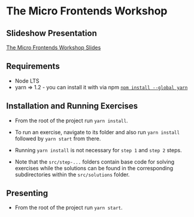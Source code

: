 # The Micro Frontends Workshop

## Slideshow Presentation

[The Micro Frontends Workshop Slides](https://nearform.github.io/the-micro-frontends-workshop)

## Requirements

- Node LTS
- yarn => 1.2 - you can install it with via npm [`npm install --global yarn`](https://classic.yarnpkg.com/lang/en/docs/install/)


## Installation and Running Exercises

- From the root of the project run `yarn install`.

- To run an exercise, navigate to its folder and also run `yarn install` followed by `yarn start` from there.
- Running `yarn install` is not necessary for `step 1` and `step 2` steps.
- Note that the `src/step-...` folders contain base code for solving exercises while the solutions can be found in the corresponding subdirectories within the `src/solutions` folder.

## Presenting

- From the root of the project run `yarn start`.
